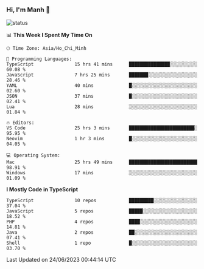 ### Hi, I'm Manh 👋

![status](https://badge.stateful.com/manhhn01/status.svg)

<!--START_SECTION:waka-->
📊 **This Week I Spent My Time On** 

```text
🕑︎ Time Zone: Asia/Ho_Chi_Minh

💬 Programming Languages: 
TypeScript               15 hrs 41 mins      ███████████████░░░░░░░░░░   60.08 % 
JavaScript               7 hrs 25 mins       ███████░░░░░░░░░░░░░░░░░░   28.46 % 
YAML                     40 mins             █░░░░░░░░░░░░░░░░░░░░░░░░   02.60 % 
JSON                     37 mins             █░░░░░░░░░░░░░░░░░░░░░░░░   02.41 % 
Lua                      28 mins             ░░░░░░░░░░░░░░░░░░░░░░░░░   01.84 % 

🔥 Editors: 
VS Code                  25 hrs 3 mins       ████████████████████████░   95.95 % 
Neovim                   1 hr 3 mins         █░░░░░░░░░░░░░░░░░░░░░░░░   04.05 % 

💻 Operating System: 
Mac                      25 hrs 49 mins      █████████████████████████   98.91 % 
Windows                  17 mins             ░░░░░░░░░░░░░░░░░░░░░░░░░   01.09 % 
```

**I Mostly Code in TypeScript** 

```text
TypeScript               10 repos            █████████░░░░░░░░░░░░░░░░   37.04 % 
JavaScript               5 repos             █████░░░░░░░░░░░░░░░░░░░░   18.52 % 
PHP                      4 repos             ████░░░░░░░░░░░░░░░░░░░░░   14.81 % 
Java                     2 repos             ██░░░░░░░░░░░░░░░░░░░░░░░   07.41 % 
Shell                    1 repo              █░░░░░░░░░░░░░░░░░░░░░░░░   03.70 % 
```




 Last Updated on 24/06/2023 00:44:14 UTC
<!--END_SECTION:waka-->
